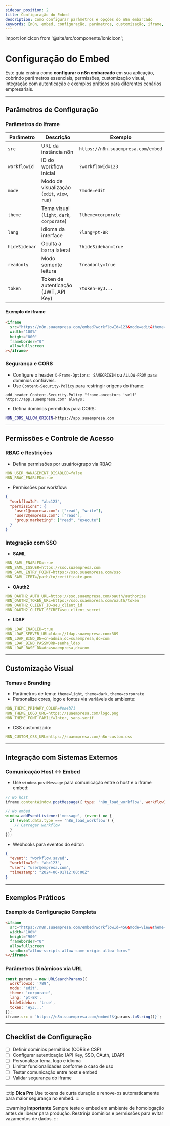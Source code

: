 ```yaml
---
sidebar_position: 2
title: Configuração do Embed
description: Como configurar parâmetros e opções do n8n embarcado
keywords: [n8n, embed, configuração, parâmetros, customização, iframe, SSO, permissões]
---
```


import IonicIcon from '@site/src/components/IonicIcon';

# <IonicIcon name="settings-outline" size={32} color="#ea4b71" /> Configuração do Embed

Este guia ensina como **configurar o n8n embarcado** em sua aplicação, cobrindo parâmetros essenciais, permissões, customização visual, integração com autenticação e exemplos práticos para diferentes cenários empresariais.

---

## <IonicIcon name="options-outline" size={24} color="#ea4b71" /> Parâmetros de Configuração

### <IonicIcon name="code-outline" size={20} color="#10b981" /> Parâmetros do Iframe

| Parâmetro         | Descrição                                      | Exemplo                                  |
|------------------|------------------------------------------------|------------------------------------------|
| `src`            | URL da instância n8n                            | `https://n8n.suaempresa.com/embed`       |
| `workflowId`     | ID do workflow inicial                         | `?workflowId=123`                        |
| `mode`           | Modo de visualização (`edit`, `view`, `run`)   | `?mode=edit`                             |
| `theme`          | Tema visual (`light`, `dark`, `corporate`)     | `?theme=corporate`                       |
| `lang`           | Idioma da interface                            | `?lang=pt-BR`                            |
| `hideSidebar`    | Oculta a barra lateral                         | `?hideSidebar=true`                      |
| `readonly`       | Modo somente leitura                           | `?readonly=true`                         |
| `token`          | Token de autenticação (JWT, API Key)           | `?token=eyJ...`                          |

#### **Exemplo de iframe**
```html
<iframe
  src="https://n8n.suaempresa.com/embed?workflowId=123&mode=edit&theme=corporate&lang=pt-BR&hideSidebar=true"
  width="100%"
  height="800"
  frameborder="0"
  allowfullscreen
></iframe>
```

### <IonicIcon name="shield-checkmark-outline" size={20} color="#10b981" /> Segurança e CORS

- Configure o header `X-Frame-Options: SAMEORIGIN` ou `ALLOW-FROM` para domínios confiáveis.
- Use `Content-Security-Policy` para restringir origens do iframe:
```nginx
add_header Content-Security-Policy "frame-ancestors 'self' https://app.suaempresa.com" always;
```
- Defina domínios permitidos para CORS:
```bash
N8N_CORS_ALLOW_ORIGIN=https://app.suaempresa.com
```

---

## <IonicIcon name="people-outline" size={24} color="#ea4b71" /> Permissões e Controle de Acesso

### <IonicIcon name="lock-closed-outline" size={20} color="#10b981" /> RBAC e Restrições

- Defina permissões por usuário/grupo via RBAC:
```yaml
N8N_USER_MANAGEMENT_DISABLED=false
N8N_RBAC_ENABLED=true
```
- Permissões por workflow:
```json
{
  "workflowId": "abc123",
  "permissions": {
    "user1@empresa.com": ["read", "write"],
    "user2@empresa.com": ["read"],
    "group:marketing": ["read", "execute"]
  }
}
```

### <IonicIcon name="key-outline" size={20} color="#10b981" /> Integração com SSO

- **SAML**
```yaml
N8N_SAML_ENABLED=true
N8N_SAML_ISSUER=https://sso.suaempresa.com
N8N_SAML_ENTRY_POINT=https://sso.suaempresa.com/sso
N8N_SAML_CERT=/path/to/certificate.pem
```
- **OAuth2**
```yaml
N8N_OAUTH2_AUTH_URL=https://sso.suaempresa.com/oauth/authorize
N8N_OAUTH2_TOKEN_URL=https://sso.suaempresa.com/oauth/token
N8N_OAUTH2_CLIENT_ID=seu_client_id
N8N_OAUTH2_CLIENT_SECRET=seu_client_secret
```
- **LDAP**
```yaml
N8N_LDAP_ENABLED=true
N8N_LDAP_SERVER_URL=ldap://ldap.suaempresa.com:389
N8N_LDAP_BIND_DN=cn=admin,dc=suaempresa,dc=com
N8N_LDAP_BIND_PASSWORD=senha_ldap
N8N_LDAP_BASE_DN=dc=suaempresa,dc=com
```

---

## <IonicIcon name="color-palette-outline" size={24} color="#ea4b71" /> Customização Visual

### <IonicIcon name="brush-outline" size={20} color="#10b981" /> Temas e Branding

- Parâmetros de tema: `theme=light`, `theme=dark`, `theme=corporate`
- Personalize cores, logo e fontes via variáveis de ambiente:
```yaml
N8N_THEME_PRIMARY_COLOR=#ea4b71
N8N_THEME_LOGO_URL=https://suaempresa.com/logo.png
N8N_THEME_FONT_FAMILY=Inter, sans-serif
```
- CSS customizado:
```yaml
N8N_CUSTOM_CSS_URL=https://suaempresa.com/n8n-custom.css
```

---

## <IonicIcon name="sync-outline" size={24} color="#ea4b71" /> Integração com Sistemas Externos

### <IonicIcon name="link-outline" size={20} color="#10b981" /> Comunicação Host ↔ Embed

- Use `window.postMessage` para comunicação entre o host e o iframe embed:
```js
// No host
iframe.contentWindow.postMessage({ type: 'n8n_load_workflow', workflowId: 'abc123' }, '*');

// No embed
window.addEventListener('message', (event) => {
  if (event.data.type === 'n8n_load_workflow') {
    // Carregar workflow
  }
});
```
- Webhooks para eventos do editor:
```json
{
  "event": "workflow.saved",
  "workflowId": "abc123",
  "user": "user@empresa.com",
  "timestamp": "2024-06-01T12:00:00Z"
}
```

---

## <IonicIcon name="bulb-outline" size={24} color="#ea4b71" /> Exemplos Práticos

### <IonicIcon name="desktop-outline" size={20} color="#10b981" /> Exemplo de Configuração Completa

```html
<iframe
  src="https://n8n.suaempresa.com/embed?workflowId=456&mode=view&theme=dark&lang=pt-BR&readonly=true&token=eyJ..."
  width="100%"
  height="900"
  frameborder="0"
  allowfullscreen
  sandbox="allow-scripts allow-same-origin allow-forms"
></iframe>
```

### <IonicIcon name="construct-outline" size={20} color="#10b981" /> Parâmetros Dinâmicos via URL

```js
const params = new URLSearchParams({
  workflowId: '789',
  mode: 'edit',
  theme: 'corporate',
  lang: 'pt-BR',
  hideSidebar: 'true',
  token: 'eyJ...'
});
iframe.src = `https://n8n.suaempresa.com/embed?${params.toString()}`;
```

---

## <IonicIcon name="checkmark-circle-outline" size={24} color="#ea4b71" /> Checklist de Configuração

- [ ] Definir domínios permitidos (CORS e CSP)
- [ ] Configurar autenticação (API Key, SSO, OAuth, LDAP)
- [ ] Personalizar tema, logo e idioma
- [ ] Limitar funcionalidades conforme o caso de uso
- [ ] Testar comunicação entre host e embed
- [ ] Validar segurança do iframe

---

:::tip **Dica Pro**
Use tokens de curta duração e renove-os automaticamente para maior segurança no embed.
:::

:::warning **Importante**
Sempre teste o embed em ambiente de homologação antes de liberar para produção. Restrinja domínios e permissões para evitar vazamentos de dados.
:::
